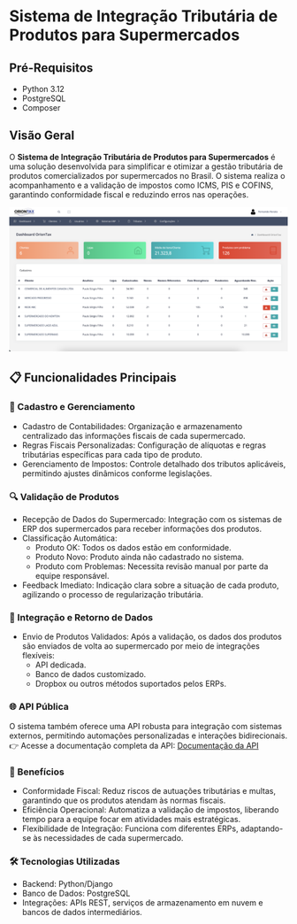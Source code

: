 
# Sistema de Integração Tributária de Produtos para Supermercados

## Pré-Requisitos

- Python 3.12
- PostgreSQL
- Composer

## Visão Geral

O **Sistema de Integração Tributária de Produtos para Supermercados** é uma solução desenvolvida para simplificar e otimizar a gestão tributária de produtos comercializados por supermercados no Brasil. O sistema realiza o acompanhamento e a validação de impostos como ICMS, PIS e COFINS, garantindo conformidade fiscal e reduzindo erros nas operações.

![Dashboard](docs/dashboard.png)


## 📋 Funcionalidades Principais

### 💼 Cadastro e Gerenciamento
- Cadastro de Contabilidades: Organização e armazenamento centralizado das informações fiscais de cada supermercado.
- Regras Fiscais Personalizadas: Configuração de alíquotas e regras tributárias específicas para cada tipo de produto.
- Gerenciamento de Impostos: Controle detalhado dos tributos aplicáveis, permitindo ajustes dinâmicos conforme legislações.
### 🔍 Validação de Produtos
- Recepção de Dados do Supermercado: Integração com os sistemas de ERP dos supermercados para receber informações dos produtos.
- Classificação Automática:
    - Produto OK: Todos os dados estão em conformidade.
    - Produto Novo: Produto ainda não cadastrado no sistema.
    - Produto com Problemas: Necessita revisão manual por parte da equipe responsável.
- Feedback Imediato: Indicação clara sobre a situação de cada produto, agilizando o processo de regularização tributária.
### 🔄 Integração e Retorno de Dados
- Envio de Produtos Validados: Após a validação, os dados dos produtos são enviados de volta ao supermercado por meio de integrações flexíveis:
    - API dedicada.
    - Banco de dados customizado.
    - Dropbox ou outros métodos suportados pelos ERPs.
### 🌐 API Pública
O sistema também oferece uma API robusta para integração com sistemas externos, permitindo automações personalizadas e interações bidirecionais.
👉 Acesse a documentação completa da API: [Documentação da API](https://documenter.getpostman.com/view/1113377/2sA3s4mAjX)

### 🚀 Benefícios
- Conformidade Fiscal: Reduz riscos de autuações tributárias e multas, garantindo que os produtos atendam às normas fiscais.
- Eficiência Operacional: Automatiza a validação de impostos, liberando tempo para a equipe focar em atividades mais estratégicas.
- Flexibilidade de Integração: Funciona com diferentes ERPs, adaptando-se às necessidades de cada supermercado.
### 🛠 Tecnologias Utilizadas
- Backend: Python/Django
- Banco de Dados: PostgreSQL
- Integrações: APIs REST, serviços de armazenamento em nuvem e bancos de dados intermediários.
